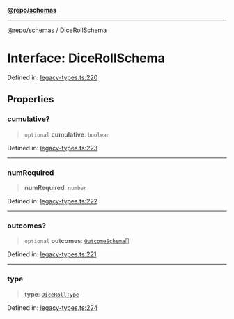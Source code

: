 [**@repo/schemas**](../README.md)

---

[@repo/schemas](../README.md) / DiceRollSchema

# Interface: DiceRollSchema

Defined in: [legacy-types.ts:220](https://github.com/alexqguo/drinking-board-game-v3/blob/c6c8efecde293dcd45795192eba80a63357ff3d6/packages/schemas/src/legacy-types.ts#L220)

## Properties

### cumulative?

> `optional` **cumulative**: `boolean`

Defined in: [legacy-types.ts:223](https://github.com/alexqguo/drinking-board-game-v3/blob/c6c8efecde293dcd45795192eba80a63357ff3d6/packages/schemas/src/legacy-types.ts#L223)

---

### numRequired

> **numRequired**: `number`

Defined in: [legacy-types.ts:222](https://github.com/alexqguo/drinking-board-game-v3/blob/c6c8efecde293dcd45795192eba80a63357ff3d6/packages/schemas/src/legacy-types.ts#L222)

---

### outcomes?

> `optional` **outcomes**: [`OutcomeSchema`](OutcomeSchema.md)[]

Defined in: [legacy-types.ts:221](https://github.com/alexqguo/drinking-board-game-v3/blob/c6c8efecde293dcd45795192eba80a63357ff3d6/packages/schemas/src/legacy-types.ts#L221)

---

### type

> **type**: [`DiceRollType`](../enumerations/DiceRollType.md)

Defined in: [legacy-types.ts:224](https://github.com/alexqguo/drinking-board-game-v3/blob/c6c8efecde293dcd45795192eba80a63357ff3d6/packages/schemas/src/legacy-types.ts#L224)
